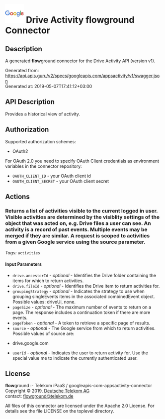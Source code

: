 # ![LOGO](logo.png) Drive Activity **flow**ground Connector

## Description

A generated **flow**ground connector for the Drive Activity API (version v1).

Generated from: https://api.apis.guru/v2/specs/googleapis.com/appsactivity/v1/swagger.json<br/>
Generated at: 2019-05-07T17:41:12+03:00

## API Description

Provides a historical view of activity.

## Authorization

Supported authorization schemes:
- OAuth2

For OAuth 2.0 you need to specify OAuth Client credentials as environment variables in the connector repository:
* `OAUTH_CLIENT_ID` - your OAuth client id
* `OAUTH_CLIENT_SECRET` - your OAuth client secret

## Actions

### Returns a list of activities visible to the current logged in user. Visible activities are determined by the visiblity settings of the object that was acted on, e.g. Drive files a user can see. An activity is a record of past events. Multiple events may be merged if they are similar. A request is scoped to activities from a given Google service using the source parameter.

*Tags:* `activities`

#### Input Parameters
* `drive.ancestorId` - _optional_ - Identifies the Drive folder containing the items for which to return activities.
* `drive.fileId` - _optional_ - Identifies the Drive item to return activities for.
* `groupingStrategy` - _optional_ - Indicates the strategy to use when grouping singleEvents items in the associated combinedEvent object.
    Possible values: driveUi, none.
* `pageSize` - _optional_ - The maximum number of events to return on a page. The response includes a continuation token if there are more events.
* `pageToken` - _optional_ - A token to retrieve a specific page of results.
* `source` - _optional_ - The Google service from which to return activities. Possible values of source are: 
- drive.google.com
* `userId` - _optional_ - Indicates the user to return activity for. Use the special value me to indicate the currently authenticated user.

## License

**flow**ground :- Telekom iPaaS / googleapis-com-appsactivity-connector<br/>
Copyright © 2019, [Deutsche Telekom AG](https://www.telekom.de)<br/>
contact: flowground@telekom.de

All files of this connector are licensed under the Apache 2.0 License. For details
see the file LICENSE on the toplevel directory.
